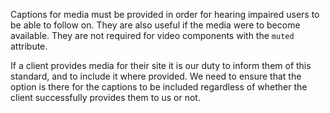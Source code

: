 Captions for media must be provided in order for hearing impaired users to be able to follow on. They are also useful if the media were to become available. They are not required for video components with the `muted` attribute.

If a client provides media for their site it is our duty to inform them of this standard, and to include it where provided. We need to ensure that the option is there for the captions to be included regardless of whether the client successfully provides them to us or not. 